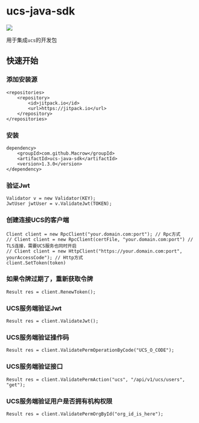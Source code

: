 # ucs-java-sdk
[![](https://jitpack.io/v/Macrow/ucs-java-sdk.svg)](https://jitpack.io/#Macrow/ucs-java-sdk)

用于集成```ucs```的开发包

## 快速开始

### 添加安装源
```
<repositories>
    <repository>
        <id>jitpack.io</id>
        <url>https://jitpack.io</url>
    </repository>
</repositories>
```

### 安装
```
dependency>
    <groupId>com.github.Macrow</groupId>
    <artifactId>ucs-java-sdk</artifactId>
    <version>1.3.0</version>
</dependency>
```

### 验证Jwt
```
Validator v = new Validator(KEY);
JwtUser jwtUser = v.ValidateJwt(TOKEN);
```

### 创建连接UCS的客户端
```
Client client = new RpcClient("your.domain.com:port"); // Rpc方式
// Client client = new RpcClient(certFile, "your.domain.com:port") // TLS连接，需要UCS服务也同时开启
// Client client = new HttpClient("https://your.domain.com:port", yourAccessCode"); // Http方式
client.SetToken(token)
```

### 如果令牌过期了，重新获取令牌
```
Result res = client.RenewToken();
```

### UCS服务端验证Jwt
```
Result res = client.ValidateJwt();
```

### UCS服务端验证操作码
```
Result res = client.ValidatePermOperationByCode("UCS_O_CODE");
```

### UCS服务端验证接口
```
Result res = client.ValidatePermAction("ucs", "/api/v1/ucs/users", "get");
```

### UCS服务端验证用户是否拥有机构权限
```
Result res = client.ValidatePermOrgById("org_id_is_here");
```
